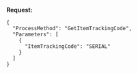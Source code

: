 **Request:**
```
{
  "ProcessMethod": "GetItemTrackingCode",
  "Parameters": [
    {
      "ItemTrackingCode": "SERIAL"
    }
  ]
}
```
